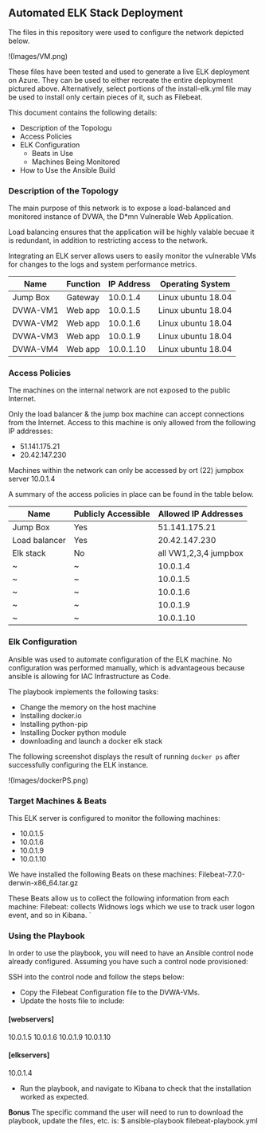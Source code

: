## Automated ELK Stack Deployment

The files in this repository were used to configure the network depicted below.

!(Images/VM.png)

These files have been tested and used to generate a live ELK deployment on Azure. They can be used to either recreate the entire deployment pictured above. Alternatively, select portions of the install-elk.yml file may be used to install only certain pieces of it, such as Filebeat.



This document contains the following details:
- Description of the Topologu
- Access Policies
- ELK Configuration
  - Beats in Use
  - Machines Being Monitored
- How to Use the Ansible Build


### Description of the Topology

The main purpose of this network is to expose a load-balanced and monitored instance of DVWA, the D*mn Vulnerable Web Application.

Load balancing ensures that the application will be highly valable becuae it is redundant, in addition to restricting access to the network.


Integrating an ELK server allows users to easily monitor the vulnerable VMs for changes to the logs and system performance metrics.


|   Name   | Function | IP Address |  Operating System  |
|----------|----------|------------|--------------------|
| Jump Box | Gateway  |  10.0.1.4  | Linux ubuntu 18.04 |
| DVWA-VM1 | Web app  |  10.0.1.5  | Linux ubuntu 18.04 |
| DVWA-VM2 | Web app  |  10.0.1.6  | Linux ubuntu 18.04 |
| DVWA-VM3 | Web app  |  10.0.1.9  | Linux ubuntu 18.04 |
| DVWA-VM4 | Web app  | 10.0.1.10  | Linux ubuntu 18.04 |

### Access Policies

The machines on the internal network are not exposed to the public Internet. 

Only the load balancer & the jump box machine can accept connections from the Internet. Access to this machine is only allowed from the following IP addresses:
* 51.141.175.21
* 20.42.147.230

Machines within the network can only be accessed by ort (22) jumpbox server 10.0.1.4

A summary of the access policies in place can be found in the table below.

|      Name      | Publicly Accessible |  Allowed IP Addresses  |
|----------------|---------------------|------------------------|
|    Jump Box    |         Yes         |     51.141.175.21      |
| Load balancer  |         Yes         |     20.42.147.230      |
|    Elk stack   |         No          |  all VW1,2,3,4 jumpbox |
|        ~       |          ~          |        10.0.1.4        |
|        ~       |          ~          |        10.0.1.5        |
|        ~       |          ~          |        10.0.1.6        |
|        ~       |          ~          |        10.0.1.9        |
|        ~       |          ~          |        10.0.1.10       |

### Elk Configuration

Ansible was used to automate configuration of the ELK machine. No configuration was performed manually, which is advantageous because ansible is allowing for IAC Infrastructure as Code‎.

The playbook implements the following tasks:
* Change the memory on the host machine
* Installing docker.io
* Installing python-pip
* Installing Docker python module
* downloading and launch a docker elk stack


The following screenshot displays the result of running `docker ps` after successfully configuring the ELK instance.

!(Images/dockerPS.png)

### Target Machines & Beats
This ELK server is configured to monitor the following machines:
* 10.0.1.5
* 10.0.1.6
* 10.0.1.9
* 10.0.1.10

We have installed the following Beats on these machines:
Filebeat-7.7.0-derwin-x86_64.tar.gz

These Beats allow us to collect the following information from each machine:
Filebeat: collects Widnows logs which we use to track user logon event, and so in Kibana. `

### Using the Playbook
In order to use the playbook, you will need to have an Ansible control node already configured. Assuming you have such a control node provisioned: 

SSH into the control node and follow the steps below:
- Copy the Filebeat Configuration file to the DVWA-VMs.
- Update the hosts file to include:
#### [webservers]
10.0.1.5
10.0.1.6
10.0.1.9
10.0.1.10
#### [elkservers]
10.0.1.4

- Run the playbook, and navigate to Kibana to check that the installation worked as expected.


**Bonus**
The specific command the user will need to run to download the playbook, update the files, etc. is:
$ ansible-playbook filebeat-playbook.yml 